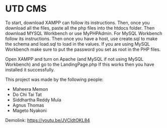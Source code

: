 # UTD CMS 

To start, download XAMPP can follow its instructions. Then, once you download all the files, paste all the php files into the htdocs folder. Then download MYSQL Workbench or use MyPHPAdmin. For MySQL Workbench follow its instructions. Then once you have a host, use create.sql to make the schema and load.sql to load in the values. If you are using MySQL Workbench make sure to put the password you set as root in the PHP files. 

Open XAMPP and turn on Apache (and MySQL if not using MySQL Workbench) and go to the LandingPage.php 
If this works then you have installed it successfully. 

This project was made by the following people:

- Maheera Memon
- Do Chi Tai Tat
- Siddhartha Reddy Mula 
- Agnus Thomas
- Mageto Nyakoni

Demolink: https://youtu.be/JVCldtOKL84
